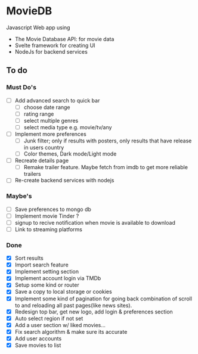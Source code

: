 # MovieDB
Javascript Web app using
  - The Movie Database API: for movie data
  - Svelte framework for creating UI
  - NodeJs for backend services

## To do
  ### Must Do's
  - [ ] Add advanced search to quick bar
    - [ ] choose date range
    - [ ] rating range
    - [ ] select multiple genres
    - [ ] select media type e.g. movie/tv/any
  - [ ] Implement more preferences
    - [ ] Junk filter; only if results with posters, only results that have release in users country
    - [ ] Color themes, Dark mode/Light mode
  - [ ] Recreate details page
    - [ ] Remake trailer feature. Maybe fetch from imdb to get more reliable trailers
  - [ ] Re-create backend services with nodejs
  ### Maybe's
  - [ ] Save preferences to mongo db
  - [ ] Implement movie Tinder ?
  - [ ] signup to recive notification when movie is available to download
  - [ ] Link to streaming platforms
  
  ### Done
  - [x] Sort results 
  - [x] Import search feature
  - [x] Implement setting section
  - [x] Implement account login via TMDb
  - [x] Setup some kind or router 
  - [x] Save a copy to local storage or cookies
  - [x] Implement some kind of pagination for going back combination of scroll to and reloading all past pages(like news sites).
  - [x] Redesign top bar, get new logo, add login & preferences section
  - [x] Auto select region if not set
  - [x] Add a user section w/ liked movies…
  - [x] Fix search algorithm & make sure its accurate
  - [x] Add user accounts
  - [x] Save movies to list